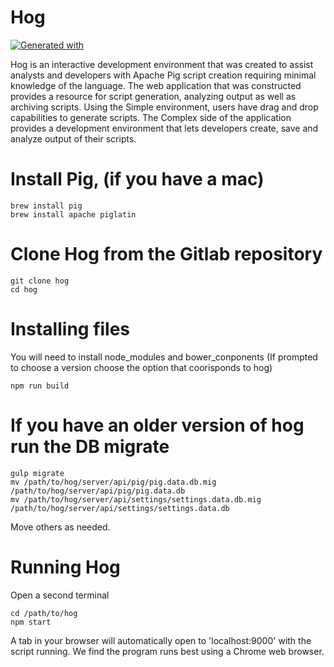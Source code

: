 # Hog
[![Generated with](https://img.shields.io/badge/generated%20with-bangular-blue.svg?style=flat-square)](https://github.com/42Zavattas/generator-bangular)

Hog is an interactive development environment that was created to assist
analysts and developers with Apache Pig script creation requiring minimal
knowledge of the language. The web application that was constructed provides a
resource for script generation, analyzing output as well as archiving scripts.
Using the Simple environment, users have drag and drop capabilities to generate
scripts. The Complex side of the application provides a development environment
that lets developers create, save and analyze output of their scripts.


# Install Pig, (if you have a mac)
```
brew install pig
brew install apache piglatin
```

# Clone Hog from the Gitlab repository
```
git clone hog
cd hog
```

# Installing files
You will need to install node_modules and bower_conponents
(If prompted to choose a version choose the option that coorisponds to hog)

```
npm run build
```

# If you have an older version of hog run the DB migrate
```
gulp migrate
mv /path/to/hog/server/api/pig/pig.data.db.mig /path/to/hog/server/api/pig/pig.data.db
mv /path/to/hog/server/api/settings/settings.data.db.mig /path/to/hog/server/api/settings/settings.data.db
```
Move others as needed.


# Running Hog
Open a second terminal
```
cd /path/to/hog
npm start
```
A tab in your browser will automatically open to 'localhost:9000' with the script
running. We find the program runs best using a Chrome web browser.

